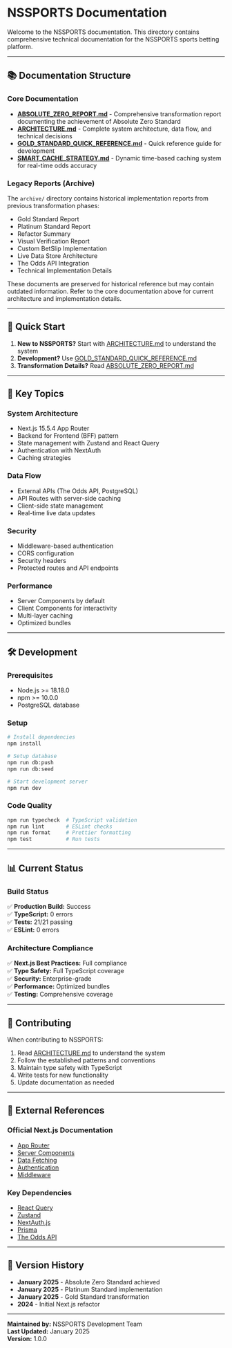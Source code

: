 # NSSPORTS Documentation

Welcome to the NSSPORTS documentation. This directory contains comprehensive technical documentation for the NSSPORTS sports betting platform.

---

## 📚 Documentation Structure

### Core Documentation

- **[ABSOLUTE_ZERO_REPORT.md](./ABSOLUTE_ZERO_REPORT.md)** - Comprehensive transformation report documenting the achievement of Absolute Zero Standard
- **[ARCHITECTURE.md](./ARCHITECTURE.md)** - Complete system architecture, data flow, and technical decisions
- **[GOLD_STANDARD_QUICK_REFERENCE.md](./GOLD_STANDARD_QUICK_REFERENCE.md)** - Quick reference guide for development
- **[SMART_CACHE_STRATEGY.md](./SMART_CACHE_STRATEGY.md)** - Dynamic time-based caching system for real-time odds accuracy

### Legacy Reports (Archive)

The `archive/` directory contains historical implementation reports from previous transformation phases:

- Gold Standard Report
- Platinum Standard Report
- Refactor Summary
- Visual Verification Report
- Custom BetSlip Implementation
- Live Data Store Architecture
- The Odds API Integration
- Technical Implementation Details

These documents are preserved for historical reference but may contain outdated information. Refer to the core documentation above for current architecture and implementation details.

---

## 🚀 Quick Start

1. **New to NSSPORTS?** Start with [ARCHITECTURE.md](./ARCHITECTURE.md) to understand the system
2. **Development?** Use [GOLD_STANDARD_QUICK_REFERENCE.md](./GOLD_STANDARD_QUICK_REFERENCE.md)
3. **Transformation Details?** Read [ABSOLUTE_ZERO_REPORT.md](./ABSOLUTE_ZERO_REPORT.md)

---

## 📖 Key Topics

### System Architecture
- Next.js 15.5.4 App Router
- Backend for Frontend (BFF) pattern
- State management with Zustand and React Query
- Authentication with NextAuth
- Caching strategies

### Data Flow
- External APIs (The Odds API, PostgreSQL)
- API Routes with server-side caching
- Client-side state management
- Real-time live data updates

### Security
- Middleware-based authentication
- CORS configuration
- Security headers
- Protected routes and API endpoints

### Performance
- Server Components by default
- Client Components for interactivity
- Multi-layer caching
- Optimized bundles

---

## 🛠️ Development

### Prerequisites
- Node.js >= 18.18.0
- npm >= 10.0.0
- PostgreSQL database

### Setup
```bash
# Install dependencies
npm install

# Setup database
npm run db:push
npm run db:seed

# Start development server
npm run dev
```

### Code Quality
```bash
npm run typecheck  # TypeScript validation
npm run lint       # ESLint checks
npm run format     # Prettier formatting
npm test           # Run tests
```

---

## 📊 Current Status

### Build Status
✅ **Production Build:** Success  
✅ **TypeScript:** 0 errors  
✅ **Tests:** 21/21 passing  
✅ **ESLint:** 0 errors  

### Architecture Compliance
✅ **Next.js Best Practices:** Full compliance  
✅ **Type Safety:** Full TypeScript coverage  
✅ **Security:** Enterprise-grade  
✅ **Performance:** Optimized bundles  
✅ **Testing:** Comprehensive coverage  

---

## 📝 Contributing

When contributing to NSSPORTS:

1. Read [ARCHITECTURE.md](./ARCHITECTURE.md) to understand the system
2. Follow the established patterns and conventions
3. Maintain type safety with TypeScript
4. Write tests for new functionality
5. Update documentation as needed

---

## 🔗 External References

### Official Next.js Documentation
- [App Router](https://nextjs.org/docs/app)
- [Server Components](https://nextjs.org/docs/app/building-your-application/rendering/server-and-client-components)
- [Data Fetching](https://nextjs.org/docs/app/building-your-application/data-fetching)
- [Authentication](https://nextjs.org/docs/app/guides/authentication)
- [Middleware](https://nextjs.org/docs/app/building-your-application/routing/middleware)

### Key Dependencies
- [React Query](https://tanstack.com/query/latest)
- [Zustand](https://zustand-demo.pmnd.rs/)
- [NextAuth.js](https://next-auth.js.org/)
- [Prisma](https://www.prisma.io/docs)
- [The Odds API](https://the-odds-api.com/liveapi/guides/v4/)

---

## 📅 Version History

- **January 2025** - Absolute Zero Standard achieved
- **January 2025** - Platinum Standard implementation
- **January 2025** - Gold Standard transformation
- **2024** - Initial Next.js refactor

---

**Maintained by:** NSSPORTS Development Team  
**Last Updated:** January 2025  
**Version:** 1.0.0
